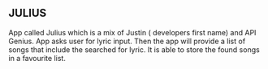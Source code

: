 ## JULIUS

App called Julius which is a mix of Justin ( developers first name) and API Genius.
App asks user for lyric input. Then the app will provide a list of songs that include the searched for lyric. 
It is able to store the found songs in a favourite list.


